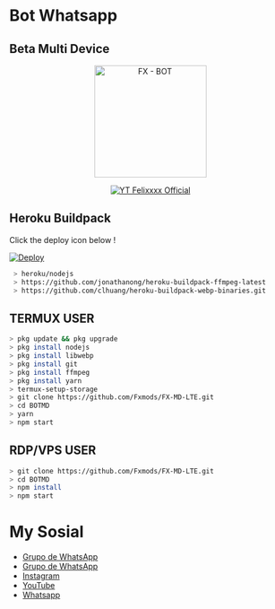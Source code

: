 # Bot Whatsapp
## Beta Multi Device 

<p align="center">
<img src="https://telegra.ph/file/33c0b09ce1f21c91f8f90.mp4" alt="FX - BOT" width="200"/>

<p align="center">
    <a href="https://Fxmods.github.io">
        <img
            src="https://readme-typing-svg.herokuapp.com?size=15&width=280&lines=Created+By+FXTeam+Official+🙏"
            alt="YT Felixxxx Official"
        />
    </a>
</p>

## Heroku Buildpack

Click the deploy icon below !

[![Deploy](https://www.herokucdn.com/deploy/button.svg)](https://heroku.com/deploy?template=https://github.com/Fxmods/FX-MD-LTE)

```bash
 > heroku/nodejs
 > https://github.com/jonathanong/heroku-buildpack-ffmpeg-latest
 > https://github.com/clhuang/heroku-buildpack-webp-binaries.git
```

## TERMUX USER
```bash
> pkg update && pkg upgrade
> pkg install nodejs
> pkg install libwebp
> pkg install git
> pkg install ffmpeg
> pkg install yarn
> termux-setup-storage
> git clone https://github.com/Fxmods/FX-MD-LTE.git
> cd BOTMD
> yarn
> npm start
```

## RDP/VPS USER
```bash 
> git clone https://github.com/Fxmods/FX-MD-LTE.git
> cd BOTMD
> npm install
> npm start
```

# My Sosial
- [Grupo de WhatsApp](https://chat.whatsapp.com/J6GuXns23L9IzgrUqWfUj7)
- [Grupo de WhatsApp](https://chat.whatsapp.com/F8a1wlFtr5z9WY92Wde1zN)
- [Instagram](https://instagram.com/im.felix409)
- [YouTube ](https://youtube.com/c/Felixcrack409)
- [Whatsapp ](https://wa.me/18138999999)
